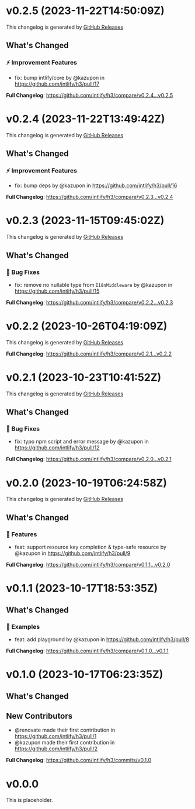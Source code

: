 # v0.2.5 (2023-11-22T14:50:09Z)

This changelog is generated by [GitHub Releases](https://github.com/intlify/h3/releases/tag/v0.2.5)

<!-- Release notes generated using configuration in .github/release.yml at v0.2.5 -->

## What's Changed
### ⚡ Improvement Features
* fix: bump intlify/core by @kazupon in https://github.com/intlify/h3/pull/17


**Full Changelog**: https://github.com/intlify/h3/compare/v0.2.4...v0.2.5


# v0.2.4 (2023-11-22T13:49:42Z)

This changelog is generated by [GitHub Releases](https://github.com/intlify/h3/releases/tag/v0.2.4)

<!-- Release notes generated using configuration in .github/release.yml at v0.2.4 -->

## What's Changed
### ⚡ Improvement Features
* fix: bump deps by @kazupon in https://github.com/intlify/h3/pull/16


**Full Changelog**: https://github.com/intlify/h3/compare/v0.2.3...v0.2.4


# v0.2.3 (2023-11-15T09:45:02Z)

This changelog is generated by [GitHub Releases](https://github.com/intlify/h3/releases/tag/v0.2.3)

<!-- Release notes generated using configuration in .github/release.yml at v0.2.3 -->

## What's Changed
### 🐛 Bug Fixes
* fix: remove no nullable type from `I18nMiddleware` by @kazupon in https://github.com/intlify/h3/pull/15


**Full Changelog**: https://github.com/intlify/h3/compare/v0.2.2...v0.2.3


# v0.2.2 (2023-10-26T04:19:09Z)

This changelog is generated by [GitHub Releases](https://github.com/intlify/h3/releases/tag/v0.2.2)

<!-- Release notes generated using configuration in .github/release.yml at v0.2.2 -->



**Full Changelog**: https://github.com/intlify/h3/compare/v0.2.1...v0.2.2


# v0.2.1 (2023-10-23T10:41:52Z)

This changelog is generated by [GitHub Releases](https://github.com/intlify/h3/releases/tag/v0.2.1)

<!-- Release notes generated using configuration in .github/release.yml at v0.2.1 -->

## What's Changed
### 🐛 Bug Fixes
* fix: typo npm script and error message by @kazupon in https://github.com/intlify/h3/pull/12


**Full Changelog**: https://github.com/intlify/h3/compare/v0.2.0...v0.2.1


# v0.2.0 (2023-10-19T06:24:58Z)

This changelog is generated by [GitHub Releases](https://github.com/intlify/h3/releases/tag/v0.2.0)

<!-- Release notes generated using configuration in .github/release.yml at v0.2.0 -->

## What's Changed
### 🌟 Features
* feat: support resource key completion & type-safe resource by @kazupon in https://github.com/intlify/h3/pull/9


**Full Changelog**: https://github.com/intlify/h3/compare/v0.1.1...v0.2.0


# v0.1.1 (2023-10-17T18:53:35Z)

<!-- Release notes generated using configuration in .github/release.yml at v0.1.1 -->

## What's Changed

### 🍭 Examples

- feat: add playground by @kazupon in https://github.com/intlify/h3/pull/8

**Full Changelog**: https://github.com/intlify/h3/compare/v0.1.0...v0.1.1

# v0.1.0 (2023-10-17T06:23:35Z)

## What's Changed

<!-- Release notes generated using configuration in .github/release.yml at v0.1.0 -->

## New Contributors

- @renovate made their first contribution in
  https://github.com/intlify/h3/pull/1
- @kazupon made their first contribution in https://github.com/intlify/h3/pull/2

**Full Changelog**: https://github.com/intlify/h3/commits/v0.1.0

# v0.0.0

This is placeholder.
